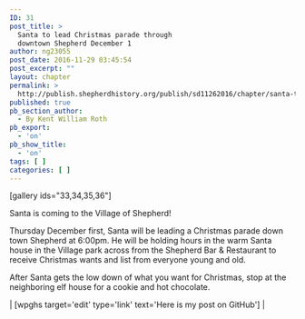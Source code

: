 ```yaml
---
ID: 31
post_title: >
  Santa to lead Christmas parade through
  downtown Shepherd December 1
author: ng23055
post_date: 2016-11-29 03:45:54
post_excerpt: ""
layout: chapter
permalink: >
  http://publish.shepherdhistory.org/publish/sd11262016/chapter/santa-to-lead-christmas-parade-through-downtown-shepherd-december-1/
published: true
pb_section_author:
  - By Kent William Roth
pb_export:
  - 'on'
pb_show_title:
  - 'on'
tags: [ ]
categories: [ ]
---
```

[gallery ids="33,34,35,36"]

Santa is coming to the Village of Shepherd!

Thursday December first, Santa will be leading a Christmas parade down town Shepherd at 6:00pm. He will be holding hours in the warm Santa house in the Village park across from the Shepherd Bar &amp; Restaurant to receive Christmas wants and list from everyone young and old.

After Santa gets the low down of what you want for Christmas, stop at the neighboring elf house for a cookie and hot chocolate.

| [wpghs target='edit' type='link' text='Here is my post on GitHub'] |
